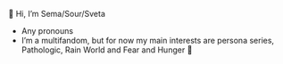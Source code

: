 👋 Hi, I’m Sema/Sour/Sveta

- Any pronouns
- I’m a multifandom, but for now my main interests are persona series, Pathologic, Rain World and Fear and Hunger 🥺


<!---
SemaSour/SemaSour is a ✨ special ✨ repository because its `README.md` (this file) appears on your GitHub profile.
You can click the Preview link to take a look at your changes.
--->
